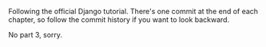 Following the official Django tutorial. There's 
one commit at the end of each chapter, so follow
the commit history if you want to look backward.

No part 3, sorry. 
